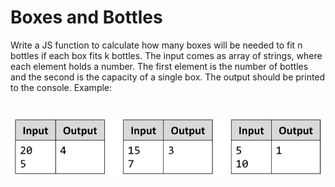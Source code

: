 # Boxes and Bottles
Write a JS function to calculate how many boxes will be needed to fit n bottles if each box fits k bottles.
The input comes as array of strings, where each element holds a number. 
The first element is the number of bottles and the second is the capacity of a single box.
The output should be printed to the console.
Example:

# ![Examples](example.png)